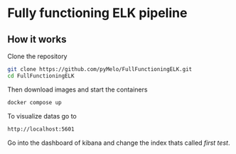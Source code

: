 # Fully functioning ELK pipeline
## How it works 
Clone the repository
```bash
git clone https://github.com/pyMelo/FullFunctioningELK.git
cd FullFunctioningELK
```
Then download images and start the containers
```bash
docker compose up
```
To visualize datas go to 
```bash
http://localhost:5601
```
Go into the dashboard of kibana and change the index thats called *first test*.


